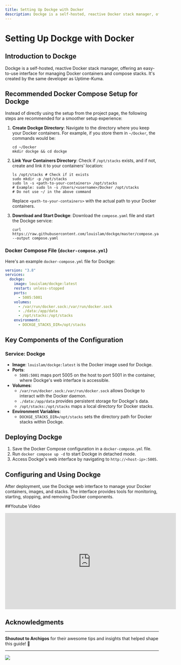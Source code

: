 ```yaml
---
title: Setting Up Dockge with Docker
description: Dockge is a self-hosted, reactive Docker stack manager, offering an easy-to-use interface for managing Docker containers and compose stacks. It's created by the same developer as Uptime-Kuma.
---
```


# Setting Up Dockge with Docker

## Introduction to Dockge

Dockge is a self-hosted, reactive Docker stack manager, offering an easy-to-use interface for managing Docker containers and compose stacks. It's created by the same developer as Uptime-Kuma.

## Recommended Docker Compose Setup for Dockge

Instead of directly using the setup from the project page, the following steps are recommended for a smoother setup experience:

1. **Create Dockge Directory**:
    Navigate to the directory where you keep your Docker containers. For example, if you store them in `~/Docker`, the commands would be:
     ```shell
     cd ~/Docker
     mkdir dockge && cd dockge
     ```

2. **Link Your Containers Directory**:
    Check if `/opt/stacks` exists, and if not, create and link it to your containers' location:
     ```shell
     ls /opt/stacks # Check if it exists
     sudo mkdir -p /opt/stacks
     sudo ln -s <path-to-your-containers> /opt/stacks
     # Example: sudo ln -s /Users/<username>/Docker /opt/stacks
     # Do not use ~/ in the above command
     ```
   Replace `<path-to-your-containers>` with the actual path to your Docker containers.

3. **Download and Start Dockge**:
   Download the `compose.yaml` file and start the Dockge service:
     ```shell
     curl https://raw.githubusercontent.com/louislam/dockge/master/compose.yaml --output compose.yaml
     ```

### Docker Compose File (`docker-compose.yml`)

Here's an example `docker-compose.yml` file for Dockge:

```yaml
version: "3.8"
services:
  dockge:
    image: louislam/dockge:latest
    restart: unless-stopped
    ports:
      - 5005:5001
    volumes:
      - /var/run/docker.sock:/var/run/docker.sock
      - ./data:/app/data
      - /opt/stacks:/opt/stacks
    environment:
      - DOCKGE_STACKS_DIR=/opt/stacks
```

## Key Components of the Configuration
### Service: Dockge
- **Image**: `louislam/dockge:latest` is the Docker image used for Dockge.
- **Ports**: 
  - `5005:5001` maps port 5005 on the host to port 5001 in the container, where Dockge's web interface is accessible.
- **Volumes**: 
  - `/var/run/docker.sock:/var/run/docker.sock` allows Dockge to interact with the Docker daemon.
  - `./data:/app/data` provides persistent storage for Dockge's data.
  - `/opt/stacks:/opt/stacks` maps a local directory for Docker stacks.
- **Environment Variables**: 
  - `DOCKGE_STACKS_DIR=/opt/stacks` sets the directory path for Docker stacks within Dockge.

## Deploying Dockge

1. Save the Docker Compose configuration in a `docker-compose.yml` file.
2. Run `docker compose up -d` to start Dockge in detached mode.
3. Access Dockge's web interface by navigating to `http://<host-ip>:5005`.

## Configuring and Using Dockge

After deployment, use the Dockge web interface to manage your Docker containers, images, and stacks. The interface provides tools for monitoring, starting, stopping, and removing Docker components.

##Youtube Video

<iframe width="560" height="315" src="https://www.youtube.com/embed/ephiayS50jM?si=oK3z6ogKzxRRqC9D" title="YouTube video player" frameborder="0" allow="accelerometer; autoplay; clipboard-write; encrypted-media; gyroscope; picture-in-picture; web-share" allowfullscreen></iframe>

## Acknowledgments
---

**Shoutout to Archigos** for their awesome tips and insights that helped shape this guide! 🌟

---


<a href="https://www.buymeacoffee.com/techdox"><img src="https://img.buymeacoffee.com/button-api/?text=Buy me a cup of tea&emoji=🍵&slug=techdox&button_colour=FFDD00&font_colour=000000&font_family=Cookie&outline_colour=000000&coffee_colour=ffffff" /></a>
